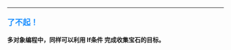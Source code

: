 ----------

#### <font color=#1E90FF size=4>**了不起！**</font>



#### 多对象编程中，同样可以利用 **If条件** 完成收集宝石的目标。